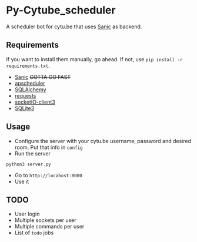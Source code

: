# Py-Cytube_scheduler
A scheduler bot for cytu.be that uses [Sanic](https://github.com/channelcat/sanic) as backend.

## Requirements
If you want to install them manually, go ahead. If not, use `pip install -r requirements.txt`.
- [Sanic](https://github.com/channelcat/sanic) ~~GOTTA GO FAST~~
- [apscheduler](https://pypi.python.org/pypi/APScheduler)
- [SQLAlchemy](https://www.sqlalchemy.org/)
- [requests](http://docs.python-requests.org/en/master/)
- [socketIO-client3](https://pypi.python.org/pypi/socketIO-client3)
- [SQLite3](https://www.sqlite.org/)

## Usage
- Configure the server with your cytu.be username, password and desired room. Put that info in `config`
- Run the server
```
python3 server.py
```
- Go to `http://locahost:8000`
- Use it

## TODO
- User login
- Multiple sockets per user
- Multiple commands per user
- List of `todo` jobs
